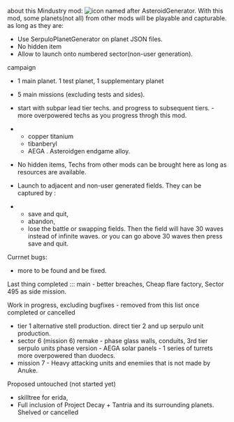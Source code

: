 
about this Mindustry mod:
![icon](https://github.com/chinhonnang0000/asteroidgen/blob/main/images/copper_is_scarce.png)
named after AsteroidGenerator. 
With this mod, some planets(not all) from other mods will be playable and capturable. as long as they are:
- Use SerpuloPlanetGenerator on planet JSON files. 
- No hidden item
- Allow to launch onto numbered sector(non-user generation).

campaign
- 1 main planet. 1 test planet, 1 supplementary planet
- 5 main missions (excluding tests and sides). 
- start with subpar lead tier techs.  and progress to subsequent tiers. - more overpowered techs as you progress throgh this mod.
- - copper titanium 
  - tibanberyl
  - AEGA . Asteroidgen endgame alloy. 

- No hidden items, Techs from other mods can be brought here as long as resources are available.
- Launch to adjacent and non-user generated fields. They can be captured by :
- - save and quit,
  - abandon,
  - lose the battle or swapping fields.
  Then the field will have 30 waves instead of infinite waves.
  or you can go above 30 waves then press save and quit.

Currnet bugs: 
- more to be found and be fixed. 

Last thing completed ::: main - better breaches, Cheap flare factory, Sector 495 as side mission. 

Work in progress, excluding bugfixes - removed from this list once completed or cancelled 
- tier 1 alternative stell production. direct tier 2 and up serpulo unit production.  
- sector 6 (mission 6) remake - phase glass walls, conduits, 3rd tier serpulo units phase version - AEGA solar panels - 1 series of turrets more overpowered than duodecs.
- mission 7 - Heavy attacking units and enemiies that is not made by Anuke. 

Proposed untouched (not started yet)
- skilltree for erida,
- Full inclusion of Project Decay + Tantria and its surrounding planets. 
Shelved or cancelled 
